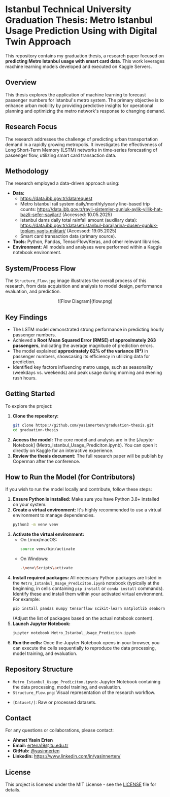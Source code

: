# Istanbul Technical University Graduation Thesis: Metro Istanbul Usage Prediction Using with Digital Twin Approach 

This repository contains my graduation thesis, a research paper focused on **predicting Metro Istanbul usage with smart card data**. This work leverages machine learning models developed and executed on Kaggle Servers.

## Overview

This thesis explores the application of machine learning to forecast passenger numbers for Istanbul's metro system. The primary objective is to enhance urban mobility by providing predictive insights for operational planning and optimizing the metro network's response to changing demand.

## Research Focus

The research addresses the challenge of predicting urban transportation demand in a rapidly growing metropolis. It investigates the effectiveness of Long Short-Term Memory (LSTM) networks in time-series forecasting of passenger flow, utilizing smart card transaction data.

## Methodology

The research employed a data-driven approach using:

* **Data:**
    * https://data.ibb.gov.tr/datarequest
    * Metro Istanbul rail system daily/monthly/yearly line-based trip counts: <https://data.ibb.gov.tr/rayli-sistemler-gunluk-aylik-yillik-hat-bazli-sefer-sayilari/> (Accessed: 10.05.2025)
    * Istanbul dams daily total rainfall amount (auxiliary data): <https://data.ibb.gov.tr/dataset/istanbul-barajlarina-dusen-gunluk-toplam-yagis-miktari/> (Accessed: 19.05.2025)
    * Smart card transaction data (primary source).
* **Tools:** Python, Pandas, TensorFlow/Keras, and other relevant libraries.
* **Environment:** All models and analyses were performed within a Kaggle notebook environment.

## System/Process Flow

The `Structure_Flow.jpg` image illustrates the overall process of this research, from data acquisition and analysis to model design, performance evaluation, and prediction.

<div align="center">
  ![Flow Diagram](flow.png)
</div>

## Key Findings

* The LSTM model demonstrated strong performance in predicting hourly passenger numbers.
* Achieved a **Root Mean Squared Error (RMSE) of approximately 263 passengers**, indicating the average magnitude of prediction errors.
* The model explained **approximately 82% of the variance (R²)** in passenger numbers, showcasing its efficiency in utilizing data for prediction.
* Identified key factors influencing metro usage, such as seasonality (weekdays vs. weekends) and peak usage during morning and evening rush hours.

## Getting Started

To explore the project:

1.  **Clone the repository:**
    ```bash
    git clone https://github.com/yasinnerten/graduation-thesis.git
    cd graduation-thesis
    ```
2.  **Access the model:** The core model and analysis are in the [Jupyter Notebook] (Metro_Istanbul_Usage_Prediciton.ipynb). You can open it directly on Kaggle for an interactive experience.
3.  **Review the thesis document:** The full research paper will be publish by Coperman after the conference.

## How to Run the Model (for Contributors)

If you wish to run the model locally and contribute, follow these steps:

1.  **Ensure Python is installed:** Make sure you have Python 3.8+ installed on your system.
2.  **Create a virtual environment:** It's highly recommended to use a virtual environment to manage dependencies.
    ```bash
    python3 -m venv venv
    ```
3.  **Activate the virtual environment:**
    * On Linux/macOS:
        ```bash
        source venv/bin/activate
        ```
    * On Windows:
        ```bash
        .\venv\Scripts\activate
        ```
4.  **Install required packages:** All necessary Python packages are listed in the `Metro_Istanbul_Usage_Prediciton.ipynb` notebook (typically at the beginning, in cells containing `pip install` or `conda install` commands). Identify these and install them within your activated virtual environment. For example:
    ```bash
    pip install pandas numpy tensorflow scikit-learn matplotlib seaborn jupyter
    ```
    (Adjust the list of packages based on the actual notebook content).
5.  **Launch Jupyter Notebook:**
    ```bash
    jupyter notebook Metro_Istanbul_Usage_Prediciton.ipynb
    ```
6.  **Run the cells:** Once the Jupyter Notebook opens in your browser, you can execute the cells sequentially to reproduce the data processing, model training, and evaluation.

## Repository Structure

* `Metro_Istanbul_Usage_Prediciton.ipynb`: Jupyter Notebook containing the data processing, model training, and evaluation.
* `Structure_Flow.png`: Visual representation of the research workflow.
<!-- * `AhmetYasin_DevelopingaDigitalTwinSystemforPredictingUsageofIstanbulMetro.pdf`: The complete graduation thesis document. -->
* `[Dataset/]`: Raw or processed datasets.

## Contact

For any questions or collaborations, please contact:

* **Ahmet Yasin Erten**
* **Email:** ertena19@itu.edu.tr
* **GitHub:** [@yasinnerten](https://github.com/yasinnerten)
* **Linkedin:** https://www.linkedin.com/in/yasinnerten/
## License

This project is licensed under the MIT License - see the [LICENSE](LICENSE) file for details.
